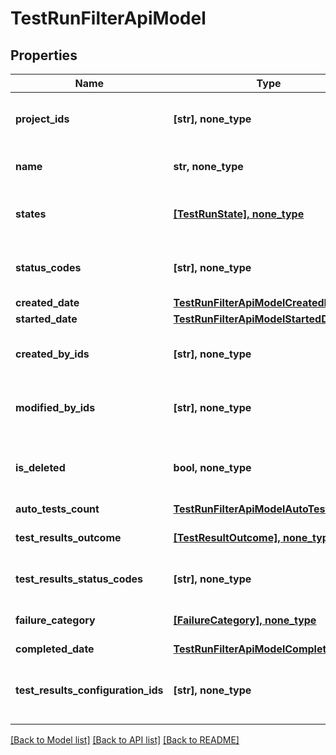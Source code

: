 # TestRunFilterApiModel


## Properties
Name | Type | Description | Notes
------------ | ------------- | ------------- | -------------
**project_ids** | **[str], none_type** | Specifies a test run project IDs to search for | [optional] 
**name** | **str, none_type** | Specifies test run name | [optional] 
**states** | [**[TestRunState], none_type**](TestRunState.md) | Specifies a test run states to search for | [optional] 
**status_codes** | **[str], none_type** | Specifies a test run status codes to search for | [optional] 
**created_date** | [**TestRunFilterApiModelCreatedDate**](TestRunFilterApiModelCreatedDate.md) |  | [optional] 
**started_date** | [**TestRunFilterApiModelStartedDate**](TestRunFilterApiModelStartedDate.md) |  | [optional] 
**created_by_ids** | **[str], none_type** | Specifies a test run creator IDs to search for | [optional] 
**modified_by_ids** | **[str], none_type** | Specifies a test run last editor IDs to search for | [optional] 
**is_deleted** | **bool, none_type** | Specifies a test run deleted status to search for | [optional] 
**auto_tests_count** | [**TestRunFilterApiModelAutoTestsCount**](TestRunFilterApiModelAutoTestsCount.md) |  | [optional] 
**test_results_outcome** | [**[TestResultOutcome], none_type**](TestResultOutcome.md) | Specifies test results outcomes | [optional] 
**test_results_status_codes** | **[str], none_type** | Specifies test results status codes | [optional] 
**failure_category** | [**[FailureCategory], none_type**](FailureCategory.md) | Specifies failure categories | [optional] 
**completed_date** | [**TestRunFilterApiModelCompletedDate**](TestRunFilterApiModelCompletedDate.md) |  | [optional] 
**test_results_configuration_ids** | **[str], none_type** | Specifies a test result configuration IDs to search for | [optional] 

[[Back to Model list]](../README.md#documentation-for-models) [[Back to API list]](../README.md#documentation-for-api-endpoints) [[Back to README]](../README.md)


